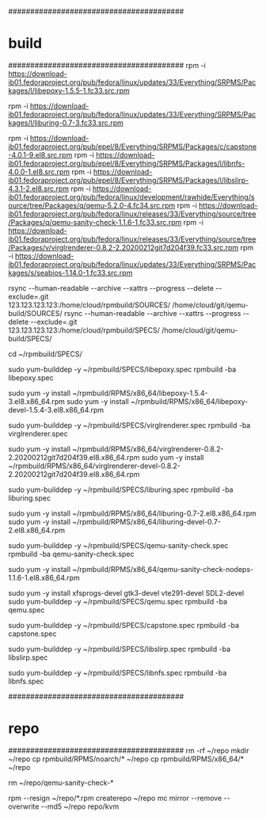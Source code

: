 ########################################
# build
########################################
rpm -i https://download-ib01.fedoraproject.org/pub/fedora/linux/updates/33/Everything/SRPMS/Packages/l/libepoxy-1.5.5-1.fc33.src.rpm

rpm -i https://download-ib01.fedoraproject.org/pub/fedora/linux/updates/33/Everything/SRPMS/Packages/l/liburing-0.7-3.fc33.src.rpm

rpm -i https://download-ib01.fedoraproject.org/pub/epel/8/Everything/SRPMS/Packages/c/capstone-4.0.1-9.el8.src.rpm
rpm -i https://download-ib01.fedoraproject.org/pub/epel/8/Everything/SRPMS/Packages/l/libnfs-4.0.0-1.el8.src.rpm
rpm -i https://download-ib01.fedoraproject.org/pub/epel/8/Everything/SRPMS/Packages/l/libslirp-4.3.1-2.el8.src.rpm
rpm -i https://download-ib01.fedoraproject.org/pub/fedora/linux/development/rawhide/Everything/source/tree/Packages/q/qemu-5.2.0-4.fc34.src.rpm
rpm -i https://download-ib01.fedoraproject.org/pub/fedora/linux/releases/33/Everything/source/tree/Packages/q/qemu-sanity-check-1.1.6-1.fc33.src.rpm
rpm -i https://download-ib01.fedoraproject.org/pub/fedora/linux/releases/33/Everything/source/tree/Packages/v/virglrenderer-0.8.2-2.20200212git7d204f39.fc33.src.rpm
rpm -i https://download-ib01.fedoraproject.org/pub/fedora/linux/updates/33/Everything/SRPMS/Packages/s/seabios-1.14.0-1.fc33.src.rpm

rsync --human-readable --archive --xattrs --progress --delete --exclude=.git \
    123.123.123.123:/home/cloud/rpmbuild/SOURCES/ /home/cloud/git/qemu-build/SOURCES/
rsync --human-readable --archive --xattrs --progress --delete --exclude=.git \
123.123.123.123:/home/cloud/rpmbuild/SPECS/ /home/cloud/git/qemu-build/SPECS/

cd ~/rpmbuild/SPECS/

sudo yum-builddep -y ~/rpmbuild/SPECS/libepoxy.spec
rpmbuild -ba libepoxy.spec

sudo yum -y install ~/rpmbuild/RPMS/x86_64/libepoxy-1.5.4-3.el8.x86_64.rpm
sudo yum -y install ~/rpmbuild/RPMS/x86_64/libepoxy-devel-1.5.4-3.el8.x86_64.rpm

sudo yum-builddep -y ~/rpmbuild/SPECS/virglrenderer.spec
rpmbuild -ba virglrenderer.spec

sudo yum -y install ~/rpmbuild/RPMS/x86_64/virglrenderer-0.8.2-2.20200212git7d204f39.el8.x86_64.rpm
sudo yum -y install ~/rpmbuild/RPMS/x86_64/virglrenderer-devel-0.8.2-2.20200212git7d204f39.el8.x86_64.rpm

sudo yum-builddep -y ~/rpmbuild/SPECS/liburing.spec
rpmbuild -ba liburing.spec

sudo yum -y install ~/rpmbuild/RPMS/x86_64/liburing-0.7-2.el8.x86_64.rpm
sudo yum -y install ~/rpmbuild/RPMS/x86_64/liburing-devel-0.7-2.el8.x86_64.rpm

sudo yum-builddep -y ~/rpmbuild/SPECS/qemu-sanity-check.spec
rpmbuild -ba qemu-sanity-check.spec

sudo yum -y install ~/rpmbuild/RPMS/x86_64/qemu-sanity-check-nodeps-1.1.6-1.el8.x86_64.rpm

sudo yum -y install xfsprogs-devel gtk3-devel vte291-devel SDL2-devel
sudo yum-builddep -y ~/rpmbuild/SPECS/qemu.spec
rpmbuild -ba qemu.spec

sudo yum-builddep -y ~/rpmbuild/SPECS/capstone.spec
rpmbuild -ba capstone.spec

sudo yum-builddep -y ~/rpmbuild/SPECS/libslirp.spec
rpmbuild -ba libslirp.spec

sudo yum-builddep -y ~/rpmbuild/SPECS/libnfs.spec
rpmbuild -ba libnfs.spec

########################################
# repo
########################################
rm -rf ~/repo
mkdir ~/repo
cp rpmbuild/RPMS/noarch/* ~/repo
cp rpmbuild/RPMS/x86_64/* ~/repo

rm ~/repo/qemu-sanity-check-*

rpm --resign ~/repo/*.rpm
createrepo ~/repo
mc mirror --remove --overwrite --md5 ~/repo repo/kvm
